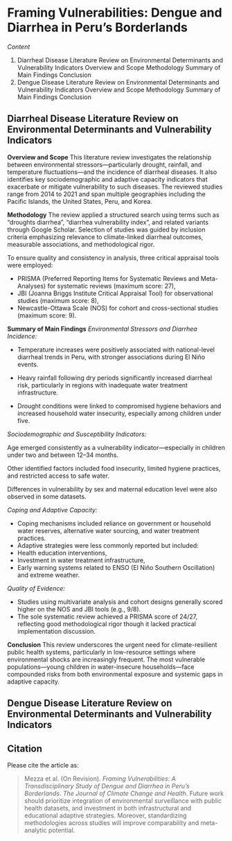 # Framing Vulnerabilities: Dengue and Diarrhea in Peru’s Borderlands

*Content*
1. Diarrheal Disease Literature Review on Environmental Determinants and Vulnerability Indicators
   Overview and Scope
   Methodology
   Summary of Main Findings
   Conclusion
2. Dengue Disease Literature Review on Environmental Determinants and Vulnerability Indicators
   Overview and Scope
   Methodology
   Summary of Main Findings
   Conclusion
   
## Diarrheal Disease Literature Review on Environmental Determinants and Vulnerability Indicators

**Overview and Scope**
This literature review investigates the relationship between environmental stressors—particularly drought, rainfall, and temperature fluctuations—and the incidence of diarrheal diseases. It also identifies key sociodemographic and adaptive capacity indicators that exacerbate or mitigate vulnerability to such diseases. The reviewed studies range from 2014 to 2021 and span multiple geographies including the Pacific Islands, the United States, Peru, and Korea.

**Methodology**
The review applied a structured search using terms such as “droughts diarrhea”, “diarrhea vulnerability index”, and related variants through Google Scholar. Selection of studies was guided by inclusion criteria emphasizing relevance to climate-linked diarrheal outcomes, measurable associations, and methodological rigor.

To ensure quality and consistency in analysis, three critical appraisal tools were employed:

- PRISMA (Preferred Reporting Items for Systematic Reviews and Meta-Analyses) for systematic reviews (maximum score: 27),
- JBI (Joanna Briggs Institute Critical Appraisal Tool) for observational studies (maximum score: 8),
- Newcastle-Ottawa Scale (NOS) for cohort and cross-sectional studies (maximum score: 9).

**Summary of Main Findings**
*Environmental Stressors and Diarrhea Incidence:*

- Temperature increases were positively associated with national-level diarrheal trends in Peru, with stronger associations during El Niño events.

- Heavy rainfall following dry periods significantly increased diarrheal risk, particularly in regions with inadequate water treatment infrastructure.

- Drought conditions were linked to compromised hygiene behaviors and increased household water insecurity, especially among children under five.

*Sociodemographic and Susceptibility Indicators:*

Age emerged consistently as a vulnerability indicator—especially in children under two and between 12–34 months.

Other identified factors included food insecurity, limited hygiene practices, and restricted access to safe water.

Differences in vulnerability by sex and maternal education level were also observed in some datasets.

*Coping and Adaptive Capacity:*

- Coping mechanisms included reliance on government or household water reserves, alternative water sourcing, and water treatment practices.
- Adaptive strategies were less commonly reported but included:
-   Health education interventions,
-   Investment in water treatment infrastructure,
-   Early warning systems related to ENSO (El Niño Southern Oscillation) and extreme weather.

*Quality of Evidence:*

- Studies using multivariate analysis and cohort designs generally scored higher on the NOS and JBI tools (e.g., 9/8).
- The sole systematic review achieved a PRISMA score of 24/27, reflecting good methodological rigor though it lacked practical implementation discussion.

**Conclusion**
This review underscores the urgent need for climate-resilient public health systems, particularly in low-resource settings where environmental shocks are increasingly frequent. The most vulnerable populations—young children in water-insecure households—face compounded risks from both environmental exposure and systemic gaps in adaptive capacity.

## Dengue Disease Literature Review on Environmental Determinants and Vulnerability Indicators

## Citation

Please cite the article as:
> Mezza et al. (On Revision). *Framing Vulnerabilities: A Transdisciplinary Study of Dengue and Diarrhea in Peru’s Borderlands*. _The Journal of Climate Change and Health_.
Future work should prioritize integration of environmental surveillance with public health datasets, and investment in both infrastructural and educational adaptive strategies. Moreover, standardizing methodologies across studies will improve comparability and meta-analytic potential.
